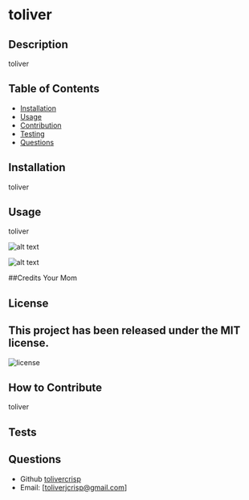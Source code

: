 
  
# toliver

## Description
toliver
  
## Table of Contents
  - [Installation](#installation)
  - [Usage](#usage)
  - [Contribution](#contribution)
  - [Testing](#testing)
  - [Questions](#questions)

## Installation
toliver

## Usage
toliver

![alt text](assets/images/screenshot.png)

![alt text](assets/images/screenshot.png)

##Credits
Your Mom

## License
This project has been released under the MIT license.
---
![license](https://img.shields.io/static/v1?label=License&message=MIT&color=brightgreen)

## How to Contribute
toliver

## Tests


## Questions
  - Github [tolivercrisp](https://github.com/tolivercrisp)
  - Email: [toliverjcrisp@gmail.com]

